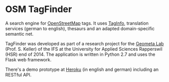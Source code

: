 # OSM TagFinder

A search engine for [OpenStreetMap](www.openstreetmap.org) tags. It uses [TagInfo](http://taginfo.openstreetmap.org), translation services  (german to english), thesaurs and an adapted domain-specific semantic net.

TagFinder was developed as part of a research project for the [Geometa Lab](http://www.hsr.ch/geometalab) (Prof. S. Keller) of the IFS at the University for Applied Sciences Rapperswil (HSR) end of 2014. 
The application is written in Python 2.7 and uses the Flask web framework. 

There's a demo prototype at [Heroku](http://tagfinder.herokuapp.com/) (in english and german) including an RESTful API.

